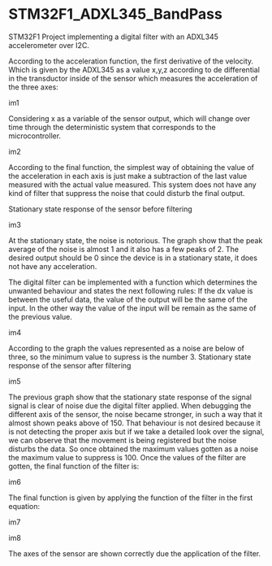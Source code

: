 # STM32F1_ADXL345_BandPass
STM32F1 Project implementing a digital filter with an ADXL345 accelerometer over I2C.

According to the acceleration function, the first derivative of the velocity. Which is given by the ADXL345 as a value x,y,z according to de differential in the transductor inside of the sensor which measures the acceleration of the three axes:

im1

Considering x as a variable of the sensor output, which will change over time through the deterministic system that corresponds to the microcontroller.

im2

According to the final function, the simplest way of obtaining the value of the acceleration in each axis is just make a subtraction of the last value measured with the actual value measured. This system does not have any kind of filter that suppress the noise that could disturb the final output.

Stationary state response of the sensor before filtering

im3

At the stationary state, the noise is notorious. The graph show that the peak average of the noise is almost 1 and it also has a few peaks of 2. The desired output should be 0 since the device is in a stationary state, it does not have any acceleration.

The digital filter can be implemented with a function which determines the unwanted behaviour and states the next following rules: If the dx value is between the useful data, the value of the output will be the same of the input. In the other way the value of the input will be remain as the same of the previous value.

im4

According to the graph the values represented as a noise are below of three, so the minimum value to supress is the number 3.
Stationary state response of the sensor after filtering

im5

The previous graph show that the stationary state response of the signal signal is clear of noise due the digital filter applied.
When debugging the different axis of the sensor, the noise became stronger, in such a way that it almost shown peaks above of 150. That behaviour is not desired because it is not detecting the proper axis but if we take a detailed look over the signal, we can observe that the movement is being registered but the noise disturbs the data. So once obtained the maximum values gotten as a noise the maximum value to suppress is 100.
Once the values of the filter are gotten, the final function of the filter is:

im6

The final function is given by applying the function of the filter in the first equation:

im7

im8

The axes of the sensor are shown correctly due the application of the filter.
